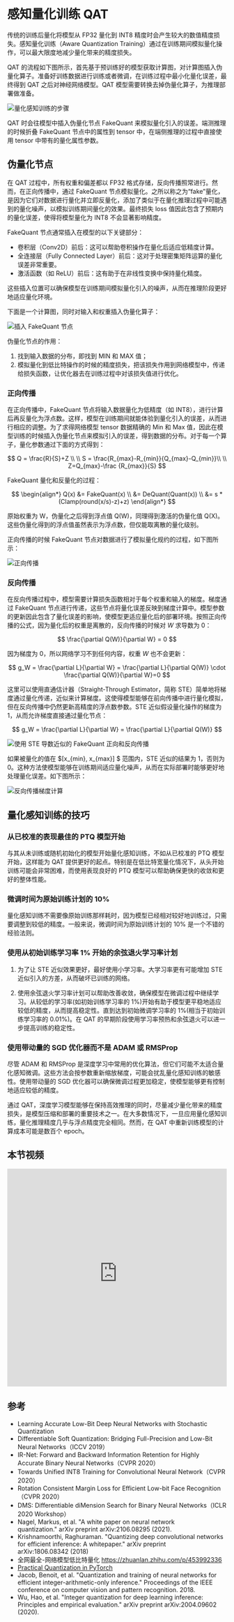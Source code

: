 <!--Copyright © 适用于[License](https://github.com/chenzomi12/AISystem)版权许可-->

# 感知量化训练 QAT

传统的训练后量化将模型从 FP32 量化到 INT8 精度时会产生较大的数值精度损失。感知量化训练（Aware Quantization Training）通过在训练期间模拟量化操作，可以最大限度地减少量化带来的精度损失。

QAT 的流程如下图所示，首先基于预训练好的模型获取计算图，对计算图插入伪量化算子。准备好训练数据进行训练或者微调，在训练过程中最小化量化误差，最终得到 QAT 之后对神经网络模型。QAT 模型需要转换去掉伪量化算子，为推理部署做准备。

![量化感知训练的步骤](./../images/04Inference03Slim/03QAT01.png)

QAT 时会往模型中插入伪量化节点 FakeQuant 来模拟量化引入的误差。端测推理的时候折叠 FakeQuant 节点中的属性到 tensor 中，在端侧推理的过程中直接使用 tensor 中带有的量化属性参数。

## 伪量化节点

在 QAT 过程中，所有权重和偏差都以 FP32 格式存储，反向传播照常进行。然而，在正向传播中，通过 FakeQuant 节点模拟量化。之所以称之为“fake”量化，是因为它们对数据进行量化并立即反量化，添加了类似于在量化推理过程中可能遇到的量化噪声，以模拟训练期间量化的效果。最终损失 loss 值因此包含了预期内的量化误差，使得将模型量化为 INT8 不会显著影响精度。

FakeQuant 节点通常插入在模型的以下关键部分：

- 卷积层（Conv2D）前后：这可以帮助卷积操作在量化后适应低精度计算。
- 全连接层（Fully Connected Layer）前后：这对于处理密集矩阵运算的量化误差非常重要。
- 激活函数（如 ReLU）前后：这有助于在非线性变换中保持量化精度。

这些插入位置可以确保模型在训练期间模拟量化引入的噪声，从而在推理阶段更好地适应量化环境。

下面是一个计算图，同时对输入和权重插入伪量化算子：

![插入 FakeQuant 节点](./../images/04Inference03Slim/03QAT02.png)

伪量化节点的作用：

1. 找到输入数据的分布，即找到 MIN 和 MAX 值；
2. 模拟量化到低比特操作的时候的精度损失，把该损失作用到网络模型中，传递给损失函数，让优化器去在训练过程中对该损失值进行优化。

### 正向传播

在正向传播中，FakeQuant 节点将输入数据量化为低精度（如 INT8），进行计算后再反量化为浮点数。这样，模型在训练期间就能体验到量化引入的误差，从而进行相应的调整。为了求得网络模型 tensor 数据精确的 Min 和 Max 值，因此在模型训练的时候插入伪量化节点来模拟引入的误差，得到数据的分布。对于每一个算子，量化参数通过下面的方式得到：

$$
Q = \frac{R}{S}+Z \\
 \\
S = \frac{R_{max}-R_{min}}{Q_{max}-Q_{min}}\\
 \\
Z=Q_{max}-\frac {R_{max}}{S}
$$

FakeQuant 量化和反量化的过程：

$$
\begin{align*}
Q(x) &= FakeQuant(x) \\
&= DeQuant(Quant(x)) \\
&= s * (Clamp(round(x/s)-z)+z)
\end{align*}
$$

原始权重为 W，伪量化之后得到浮点值 Q(W)，同理得到激活的伪量化值 Q(X)。这些伪量化得到的浮点值虽然表示为浮点数，但仅能取离散的量化级别。

正向传播的时候 FakeQuant 节点对数据进行了模拟量化规约的过程，如下图所示：

![正向传播](./../images/04Inference03Slim/03QAT03.png)

### 反向传播

在反向传播过程中，模型需要计算损失函数相对于每个权重和输入的梯度。梯度通过 FakeQuant 节点进行传递，这些节点将量化误差反映到梯度计算中。模型参数的更新因此包含了量化误差的影响，使模型更适应量化后的部署环境。按照正向传播的公式，因为量化后的权重是离散的，反向传播的时候对 $W$ 求导数为 0：

$$
\frac{\partial Q(W)}{\partial W} = 0
$$

因为梯度为 0，所以网络学习不到任何内容，权重 $W$ 也不会更新：

$$
g_W = \frac{\partial L}{\partial W} = \frac{\partial L}{\partial Q(W)} \cdot \frac{\partial Q(W)}{\partial W}=0
$$

这里可以使用直通估计器（Straight-Through Estimator，简称 STE）简单地将梯度通过量化传递，近似来计算梯度。这使得模型能够在前向传播中进行量化模拟，但在反向传播中仍然更新高精度的浮点数参数。STE 近似假设量化操作的梯度为 1，从而允许梯度直接通过量化节点：

$$
g_W = \frac{\partial L}{\partial W} = \frac{\partial L}{\partial Q(W)}
$$

![使用 STE 导数近似的 FakeQuant 正向和反向传播](./../images/04Inference03Slim/03QAT04.png)

如果被量化的值在 $[x_{min}, x_{max}] $ 范围内，STE 近似的结果为 1，否则为 0。这种方法使模型能够在训练期间适应量化噪声，从而在实际部署时能够更好地处理量化误差。如下图所示：

![反向传播梯度计算](./../images/04Inference03Slim/03QAT05.png)

##  量化感知训练的技巧

### 从已校准的表现最佳的 PTQ 模型开始

与其从未训练或随机初始化的模型开始量化感知训练，不如从已校准的 PTQ 模型开始，这样能为 QAT 提供更好的起点。特别是在低比特宽量化情况下，从头开始训练可能会非常困难，而使用表现良好的 PTQ 模型可以帮助确保更快的收敛和更好的整体性能。

### 微调时间为原始训练计划的 10%

量化感知训练不需要像原始训练那样耗时，因为模型已经相对较好地训练过，只需要调整到较低的精度。一般来说，微调时间为原始训练计划的 10% 是一个不错的经验法则。

### 使用从初始训练学习率 1% 开始的余弦退火学习率计划

1. 为了让 STE 近似效果更好，最好使用小学习率。大学习率更有可能增加 STE 近似引入的方差，从而破坏已训练的网络。

2. 使用余弦退火学习率计划可以帮助改善收敛，确保模型在微调过程中继续学习。从较低的学习率(如初始训练学习率的 1%)开始有助于模型更平稳地适应较低的精度，从而提高稳定性。直到达到初始微调学习率的 1%(相当于初始训练学习率的 0.01%)。在 QAT 的早期阶段使用学习率预热和余弦退火可以进一步提高训练的稳定性。

### 使用带动量的 SGD 优化器而不是 ADAM 或 RMSProp

尽管 ADAM 和 RMSProp 是深度学习中常用的优化算法，但它们可能不太适合量化感知微调。这些方法会按参数重新缩放梯度，可能会扰乱量化感知训练的敏感性。使用带动量的 SGD 优化器可以确保微调过程更加稳定，使模型能够更有控制地适应较低的精度。

通过 QAT，深度学习模型能够在保持高效推理的同时，尽量减少量化带来的精度损失，是模型压缩和部署的重要技术之一。在大多数情况下，一旦应用量化感知训练，量化推理精度几乎与浮点精度完全相同。然而，在 QAT 中重新训练模型的计算成本可能是数百个 epoch。

## 本节视频

<html>
<iframe src="https:&as_wide=1&high_quality=1&danmaku=0&t=30&autoplay=0" width="100%" height="500" scrolling="no" border="0" frameborder="no" framespacing="0" allowfullscreen="true"> </iframe>
</html>

## 参考

- Learning Accurate Low-Bit Deep Neural Networks with Stochastic Quantization
- Differentiable Soft Quantization: Bridging Full-Precision and Low-Bit Neural Networks（ICCV 2019）
- IR-Net: Forward and Backward Information Retention for Highly Accurate Binary Neural Networks（CVPR 2020）
- Towards Unified INT8 Training for Convolutional Neural Network（CVPR 2020）
- Rotation Consistent Margin Loss for Efficient Low-bit Face Recognition（CVPR 2020）
- DMS: Differentiable diMension Search for Binary Neural Networks（ICLR 2020 Workshop）
- Nagel, Markus, et al. "A white paper on neural network quantization." arXiv preprint arXiv:2106.08295 (2021).
- Krishnamoorthi, Raghuraman. "Quantizing deep convolutional networks for efficient inference: A whitepaper." arXiv preprint arXiv:1806.08342 (2018)
- 全网最全-网络模型低比特量化 https://zhuanlan.zhihu.com/p/453992336
- [Practical Quantization in PyTorch](https://pytorch.org/blog/quantization-in-practice/)
- Jacob, Benoit, et al. "Quantization and training of neural networks for efficient integer-arithmetic-only inference." Proceedings of the IEEE conference on computer vision and pattern recognition. 2018.
- Wu, Hao, et al. "Integer quantization for deep learning inference: Principles and empirical evaluation." arXiv preprint arXiv:2004.09602 (2020).

